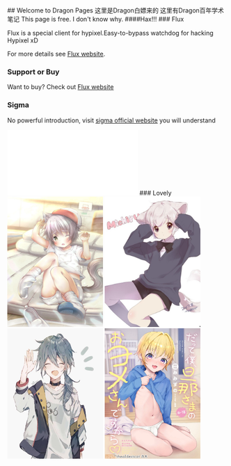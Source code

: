 <link rel="icon" href="favicon.ico" >
## Welcome to Dragon Pages
<link rel="shortcut icon" href="favicon.ico" type="favicon.ico">
<link rel="icon" href="favicon.ico" type="image/favicon.ico"/>
这里是Dragon白嫖来的
这里有Dragon百年学术笔记
This page is free.
I don't know why.
####Hax!!!
### Flux

Flux is a special client for hypixel.Easy-to-bypass watchdog for hacking Hypixel xD


For more details see [Flux website](https://flux.today).


### Support or Buy

Want to buy? Check out [Flux website](https://flux.today)  

### Sigma

No powerful introduction, visit  [sigma official website](https://sigmaclient.info) you will understand
<iframe src="//player.bilibili.com/player.html?aid=55996464&bvid=BV1i4411G7mJ&cid=97884053&page=1" scrolling="no" border="0" frameborder="no" framespacing="0" allowfullscreen="true"> </iframe>
### Lovely
<img src="正太se.jpg" width="220" height="300" /> 
<img src="猫儿正太.jpg" width="220" height="300" /> 
<img src="Shota.jpg" width="220" height="300" /> 
<img src="00001.jpg" width="220" height="300" /> 
